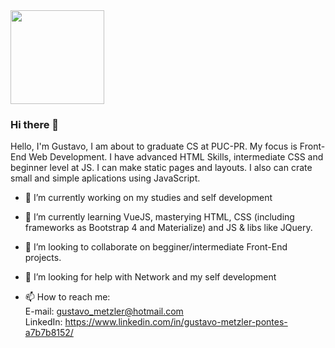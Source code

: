 <img width="150px" height="150px" src="https://avatars2.githubusercontent.com/u/46631890?s=460&u=c6f524f64140286d74cfc629297ae0168beaab4f&v=4">

### Hi there 👋
Hello, I'm Gustavo, I am about to graduate CS at PUC-PR. My focus is Front-End Web Development.
I have advanced HTML Skills, intermediate CSS and beginner level at JS.
I can make static pages and layouts. I also can crate small and simple aplications using JavaScript.


- 🔭 I’m currently working on my studies and self development
- 🌱 I’m currently learning VueJS, masterying HTML, CSS (including frameworks as Bootstrap 4 and Materialize) and JS & libs like JQuery.
- 👯 I’m looking to collaborate on begginer/intermediate Front-End projects. 
- 🤔 I’m looking for help with Network and my self development

- 📫 How to reach me: <br>
      E-mail: gustavo_metzler@hotmail.com<br>
      LinkedIn: https://www.linkedin.com/in/gustavo-metzler-pontes-a7b7b8152/

